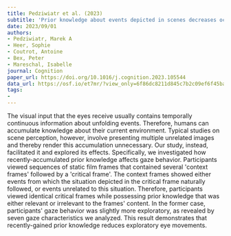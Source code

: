 ```yaml
---
title: Pedziwiatr et al. (2023)
subtitle: 'Prior knowledge about events depicted in scenes decreases oculomotor exploration'
date: 2023/09/01
authors:
- Pedziwiatr, Marek A
- Heer, Sophie
- Coutrot, Antoine
- Bex, Peter
- Mareschal, Isabelle
journal: Cognition
paper_url: https://doi.org/10.1016/j.cognition.2023.105544
data_url: https://osf.io/et7mr/?view_only=6f86dc8211d845c7b2c09ef6f45baf64
tags:
- 
---
```


The visual input that the eyes receive usually contains temporally continuous information about unfolding events. Therefore, humans can accumulate knowledge about their current environment. Typical studies on scene perception, however, involve presenting multiple unrelated images and thereby render this accumulation unnecessary. Our study, instead, facilitated it and explored its effects. Specifically, we investigated how recently-accumulated prior knowledge affects gaze behavior. Participants viewed sequences of static film frames that contained several 'context frames' followed by a 'critical frame'. The context frames showed either events from which the situation depicted in the critical frame naturally followed, or events unrelated to this situation. Therefore, participants viewed identical critical frames while possessing prior knowledge that was either relevant or irrelevant to the frames' content. In the former case, participants' gaze behavior was slightly more exploratory, as revealed by seven gaze characteristics we analyzed. This result demonstrates that recently-gained prior knowledge reduces exploratory eye movements.
